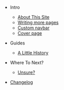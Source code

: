 - Intro
  - [About This Site](intro/about.md)
  - [Writing more pages](more-pages.md)
  - [Custom navbar](custom-navbar.md)
  - [Cover page](cover.md)

- Guides
  - [A Little History](guides/history.md)
  

- Where To Next?
  - [Unsure?](deploy.md)


- [Changelog](changelog.md)
